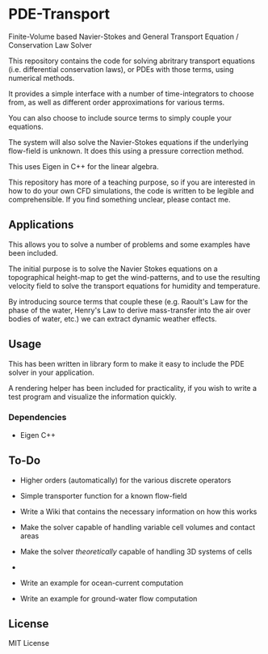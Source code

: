 # PDE-Transport
Finite-Volume based Navier-Stokes and General Transport Equation / Conservation Law Solver

This repository contains the code for solving abritrary transport equations (i.e. differential conservation laws), or PDEs with those terms, using numerical methods.

It provides a simple interface with a number of time-integrators to choose from, as well as different order approximations for various terms.

You can also choose to include source terms to simply couple your equations.

The system will also solve the Navier-Stokes equations if the underlying flow-field is unknown. It does this using a pressure correction method.

This uses Eigen in C++ for the linear algebra.

This repository has more of a teaching purpose, so if you are interested in how to do your own CFD simulations, the code is written to be legible and comprehensible. If you find something unclear, please contact me.

## Applications
This allows you to solve a number of problems and some examples have been included.

The initial purpose is to solve the Navier Stokes equations on a topographical height-map to get the wind-patterns, and to use the resulting velocity field to solve the transport equations for humidity and temperature.

By introducing source terms that couple these (e.g. Raoult's Law for the phase of the water, Henry's Law to derive mass-transfer into the air over bodies of water, etc.) we can extract dynamic weather effects.

## Usage
This has been written in library form to make it easy to include the PDE solver in your application.

A rendering helper has been included for practicality, if you wish to write a test program and visualize the information quickly.

### Dependencies

- Eigen C++

## To-Do
- Higher orders (automatically) for the various discrete operators
- Simple transporter function for a known flow-field
- Write a Wiki that contains the necessary information on how this works
- Make the solver capable of handling variable cell volumes and contact areas
- Make the solver *theoretically* capable of handling 3D systems of cells
- 

- Write an example for ocean-current computation
- Write an example for ground-water flow computation

## License
MIT License

